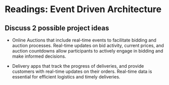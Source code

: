 # Readings: Event Driven Architecture

## Discuss 2 possible project ideas

- Online Auctions that include real-time events to facilitate bidding and auction processes. Real-time updates on bid activity, current prices, and auction countdowns allow participants to actively engage in bidding and make informed decisions.

- Delivery apps that track the progress of deliveries, and provide customers with real-time updates on their orders. Real-time data is essential for efficient logistics and timely deliveries.
